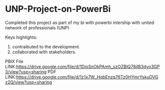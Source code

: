 # UNP-Project-on-PowerBi

Completed this project as part of my bi with powerbi intership with united network of professionals (UNP)

Keys highlights:

1. contraibuted to the development.
2. collaborated with stakeholders.

PBIX File LINK:https://drive.google.com/file/d/1DioSnOkPAmh_szOZBlQ78iIB3dyo3GP3/view?usp=sharing
PDF LINK:https://drive.google.com/file/d/1z1x7W_HqbEnzq76Tz0HYmrYskuDVGz2Q/view?usp=sharing
